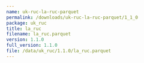 ```yaml
---
name: uk-ruc-la-ruc-parquet
permalink: /downloads/uk-ruc-la-ruc-parquet/1_1_0
package: uk_ruc
title: la_ruc
filename: la_ruc.parquet
version: 1.1.0
full_version: 1.1.0
file: /data/uk_ruc/1.1.0/la_ruc.parquet
---
```

